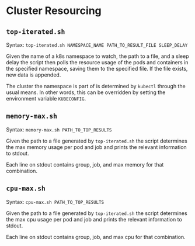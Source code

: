 # Cluster Resourcing

## `top-iterated.sh`

Syntax: `top-iterated.sh NAMESPACE_NAME PATH_TO_RESULT_FILE SLEEP_DELAY`

Given the name of a k8s namespace to watch, the path to a file, and a sleep
delay the script then polls the resource usage of the pods and containers in
the specified namespace, saving them to the specified file. If the file
exists, new data is appended.

The cluster the namespace is part of is determined by `kubectl` through the
usual means. In other words, this can be overridden by setting the environment
variable `KUBECONFIG`.

## `memory-max.sh`

Syntax: `memory-max.sh PATH_TO_TOP_RESULTS`

Given the path to a file generated by `top-iterated.sh` the script determines
the max memory usage per pod and job and prints the relevant information to
stdout.

Each line on stdout contains group, job, and max memory for that combination.

## `cpu-max.sh`

Syntax: `cpu-max.sh PATH_TO_TOP_RESULTS`

Given the path to a file generated by `top-iterated.sh` the script determines
the max cpu usage per pod and job and prints the relevant information to
stdout.

Each line on stdout contains group, job, and max cpu for that combination.
